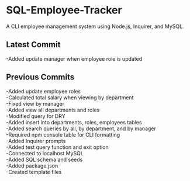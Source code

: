 # SQL-Employee-Tracker
A CLI employee management system using Node.js, Inquirer, and MySQL. 


## Latest Commit  
-Added update manager when employee role is updated  

## Previous Commits  
-Added update employee roles  
-Calculated total salary when viewing by department  
-Fixed view by manager  
-Added view all departments and roles  
-Modified query for DRY  
-Added insert into departments, roles, employees tables  
-Added search queries by all, by department, and by manager  
-Required npm console table for CLI formatting  
-Added Inquirer prompts  
-Added test query function and exit option    
-Connected to localhost MySQL  
-Added SQL schema and seeds  
-Added package.json  
-Created template files  